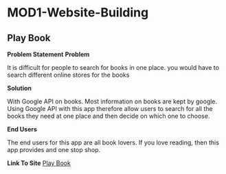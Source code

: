 # MOD1-Website-Building
## Play Book
**Problem Statement**
**Problem**

It is difficult for people to search for books in one place. you would have to search different online stores for the books

**Solution**

With Google API on books. Most information on books are kept by google. Using Google API with this app therefore allow users to search for all the books they need at one place and then decide on which one to choose.

**End Users**

The end users for this app are all book lovers. 
If you love reading, then this app provides and one stop shop.

**Link To Site**
[Play Book](https://goofy-bartik-73ac0b.netlify.app/)




